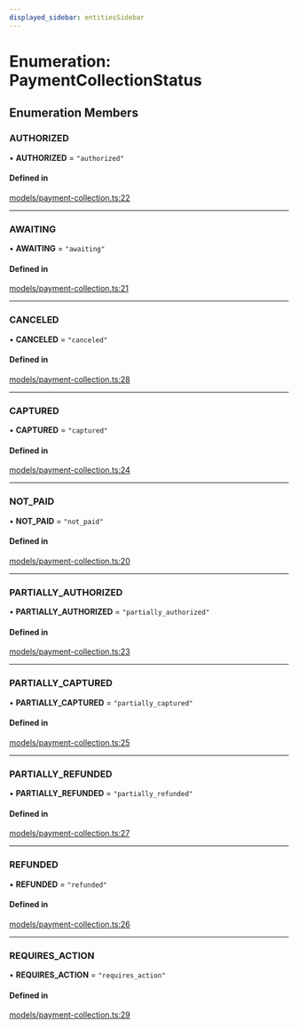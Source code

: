 ```yaml
---
displayed_sidebar: entitiesSidebar
---
```


# Enumeration: PaymentCollectionStatus

## Enumeration Members

### AUTHORIZED

• **AUTHORIZED** = ``"authorized"``

#### Defined in

[models/payment-collection.ts:22](https://github.com/chiubaca/medusa/blob/c14b68fb7/packages/medusa/src/models/payment-collection.ts#L22)

___

### AWAITING

• **AWAITING** = ``"awaiting"``

#### Defined in

[models/payment-collection.ts:21](https://github.com/chiubaca/medusa/blob/c14b68fb7/packages/medusa/src/models/payment-collection.ts#L21)

___

### CANCELED

• **CANCELED** = ``"canceled"``

#### Defined in

[models/payment-collection.ts:28](https://github.com/chiubaca/medusa/blob/c14b68fb7/packages/medusa/src/models/payment-collection.ts#L28)

___

### CAPTURED

• **CAPTURED** = ``"captured"``

#### Defined in

[models/payment-collection.ts:24](https://github.com/chiubaca/medusa/blob/c14b68fb7/packages/medusa/src/models/payment-collection.ts#L24)

___

### NOT\_PAID

• **NOT\_PAID** = ``"not_paid"``

#### Defined in

[models/payment-collection.ts:20](https://github.com/chiubaca/medusa/blob/c14b68fb7/packages/medusa/src/models/payment-collection.ts#L20)

___

### PARTIALLY\_AUTHORIZED

• **PARTIALLY\_AUTHORIZED** = ``"partially_authorized"``

#### Defined in

[models/payment-collection.ts:23](https://github.com/chiubaca/medusa/blob/c14b68fb7/packages/medusa/src/models/payment-collection.ts#L23)

___

### PARTIALLY\_CAPTURED

• **PARTIALLY\_CAPTURED** = ``"partially_captured"``

#### Defined in

[models/payment-collection.ts:25](https://github.com/chiubaca/medusa/blob/c14b68fb7/packages/medusa/src/models/payment-collection.ts#L25)

___

### PARTIALLY\_REFUNDED

• **PARTIALLY\_REFUNDED** = ``"partially_refunded"``

#### Defined in

[models/payment-collection.ts:27](https://github.com/chiubaca/medusa/blob/c14b68fb7/packages/medusa/src/models/payment-collection.ts#L27)

___

### REFUNDED

• **REFUNDED** = ``"refunded"``

#### Defined in

[models/payment-collection.ts:26](https://github.com/chiubaca/medusa/blob/c14b68fb7/packages/medusa/src/models/payment-collection.ts#L26)

___

### REQUIRES\_ACTION

• **REQUIRES\_ACTION** = ``"requires_action"``

#### Defined in

[models/payment-collection.ts:29](https://github.com/chiubaca/medusa/blob/c14b68fb7/packages/medusa/src/models/payment-collection.ts#L29)
